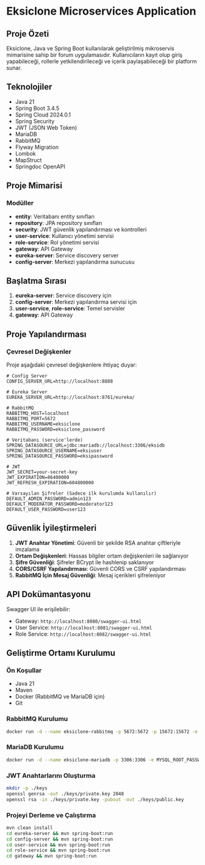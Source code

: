 # Eksiclone Microservices Application

## Proje Özeti
Eksiclone, Java ve Spring Boot kullanılarak geliştirilmiş mikroservis mimarisine sahip bir forum uygulamasıdır. Kullanıcıların kayıt olup giriş yapabileceği, rollerle yetkilendirileceği ve içerik paylaşabileceği bir platform sunar.

## Teknolojiler
- Java 21
- Spring Boot 3.4.5
- Spring Cloud 2024.0.1
- Spring Security
- JWT (JSON Web Token)
- MariaDB
- RabbitMQ
- Flyway Migration
- Lombok
- MapStruct
- Springdoc OpenAPI

## Proje Mimarisi

### Modüller
- **entity**: Veritabanı entity sınıfları
- **repository**: JPA repository sınıfları
- **security**: JWT güvenlik yapılandırması ve kontrolleri
- **user-service**: Kullanıcı yönetimi servisi
- **role-service**: Rol yönetimi servisi
- **gateway**: API Gateway
- **eureka-server**: Service discovery server
- **config-server**: Merkezi yapılandırma sunucusu

## Başlatma Sırası
1. **eureka-server**: Service discovery için
2. **config-server**: Merkezi yapılandırma servisi için
3. **user-service**, **role-service**: Temel servisler
4. **gateway**: API Gateway

## Proje Yapılandırması

### Çevresel Değişkenler
Proje aşağıdaki çevresel değişkenlere ihtiyaç duyar:

```properties
# Config Server
CONFIG_SERVER_URL=http://localhost:8888

# Eureka Server
EUREKA_SERVER_URL=http://localhost:8761/eureka/

# RabbitMQ
RABBITMQ_HOST=localhost
RABBITMQ_PORT=5672
RABBITMQ_USERNAME=eksiclone
RABBITMQ_PASSWORD=eksiclone_password

# Veritabanı (service'lerde)
SPRING_DATASOURCE_URL=jdbc:mariadb://localhost:3306/eksidb
SPRING_DATASOURCE_USERNAME=eksiuser
SPRING_DATASOURCE_PASSWORD=eksipassword

# JWT
JWT_SECRET=your-secret-key
JWT_EXPIRATION=86400000
JWT_REFRESH_EXPIRATION=604800000

# Varsayılan Şifreler (Sadece ilk kurulumda kullanılır)
DEFAULT_ADMIN_PASSWORD=admin123
DEFAULT_MODERATOR_PASSWORD=moderator123
DEFAULT_USER_PASSWORD=user123
```

## Güvenlik İyileştirmeleri

1. **JWT Anahtar Yönetimi**: Güvenli bir şekilde RSA anahtar çiftleriyle imzalama
2. **Ortam Değişkenleri**: Hassas bilgiler ortam değişkenleri ile sağlanıyor
3. **Şifre Güvenliği**: Şifreler BCrypt ile hashlenip saklanıyor
4. **CORS/CSRF Yapılandırması**: Güvenli CORS ve CSRF yapılandırması
5. **RabbitMQ İçin Mesaj Güvenliği**: Mesaj içerikleri şifreleniyor

## API Dokümantasyonu
Swagger UI ile erişilebilir:
- Gateway: `http://localhost:8080/swagger-ui.html`
- User Service: `http://localhost:8081/swagger-ui.html`
- Role Service: `http://localhost:8082/swagger-ui.html`

## Geliştirme Ortamı Kurulumu

### Ön Koşullar
- Java 21
- Maven
- Docker (RabbitMQ ve MariaDB için)
- Git

### RabbitMQ Kurulumu
```bash
docker run -d --name eksiclone-rabbitmq -p 5672:5672 -p 15672:15672 -e RABBITMQ_DEFAULT_USER=eksiclone -e RABBITMQ_DEFAULT_PASS=eksiclone_password rabbitmq:management
```

### MariaDB Kurulumu
```bash
docker run -d --name eksiclone-mariadb -p 3306:3306 -e MYSQL_ROOT_PASSWORD=root -e MYSQL_DATABASE=eksidb -e MYSQL_USER=eksiuser -e MYSQL_PASSWORD=eksipassword mariadb:latest
```

### JWT Anahtarlarını Oluşturma
```bash
mkdir -p ./keys
openssl genrsa -out ./keys/private.key 2048
openssl rsa -in ./keys/private.key -pubout -out ./keys/public.key
```

### Projeyi Derleme ve Çalıştırma
```bash
mvn clean install
cd eureka-server && mvn spring-boot:run
cd config-server && mvn spring-boot:run
cd user-service && mvn spring-boot:run
cd role-service && mvn spring-boot:run
cd gateway && mvn spring-boot:run
```
